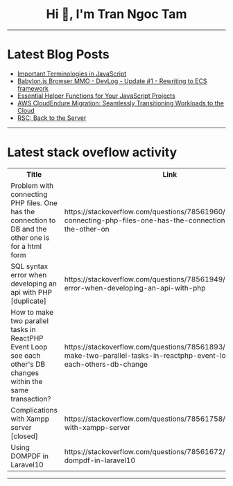 <h1 align="center">Hi 👋, I'm Tran Ngoc Tam</h1>

---

# Latest Blog Posts 
<!-- BLOG-POST-LIST:START -->
- [Important Terminologies in JavaScript](https://dev.to/bhavesh_jadhav_dc5b8ed28b/important-terminologies-in-javascript-4cp6)
- [Babylon.js Browser MMO - DevLog - Update #1 - Rewriting to ECS framework](https://dev.to/maiu/babylonjs-browser-mmo-devlog-update-1-rewriting-to-ecs-framework-1pme)
- [Essential Helper Functions for Your JavaScript Projects](https://dev.to/timmy471/essential-helper-functions-for-your-javascript-projects-4n5f)
- [AWS CloudEndure Migration: Seamlessly Transitioning Workloads to the Cloud](https://dev.to/sudoconsultants/aws-cloudendure-migration-seamlessly-transitioning-workloads-to-the-cloud-32am)
- [RSC: Back to the Server](https://dev.to/adebayoileri/rsc-back-to-the-server-3h20)
<!-- BLOG-POST-LIST:END -->

---

# Latest stack oveflow activity
<table>
  <tr><th>Title</th><th>Link</th></tr>
  <!-- STACKOVERFLOW:START --><tr><td>Problem with connecting PHP files. One has the connection to DB and the other one is for a html form</td><td>https://stackoverflow.com/questions/78561960/problem-with-connecting-php-files-one-has-the-connection-to-db-and-the-other-on</td></tr><tr><td>SQL syntax error when developing an api with PHP [duplicate]</td><td>https://stackoverflow.com/questions/78561949/sql-syntax-error-when-developing-an-api-with-php</td></tr><tr><td>How to make two parallel tasks in ReactPHP Event Loop see each other&#39;s DB changes within the same transaction?</td><td>https://stackoverflow.com/questions/78561893/how-to-make-two-parallel-tasks-in-reactphp-event-loop-see-each-others-db-change</td></tr><tr><td>Complications with Xampp server [closed]</td><td>https://stackoverflow.com/questions/78561758/complications-with-xampp-server</td></tr><tr><td>Using DOMPDF in Laravel10</td><td>https://stackoverflow.com/questions/78561672/using-dompdf-in-laravel10</td></tr><!-- STACKOVERFLOW:END -->
</table>

---


